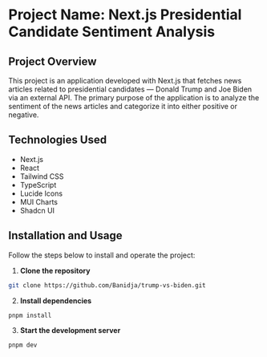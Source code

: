 # Project Name: Next.js Presidential Candidate Sentiment Analysis

## Project Overview

This project is an application developed with Next.js that fetches news articles related to presidential candidates — Donald Trump and Joe Biden via an external API. The primary purpose of the application is to analyze the sentiment of the news articles and categorize it into either positive or negative.

## Technologies Used

- Next.js
- React
- Tailwind CSS
- TypeScript
- Lucide Icons
- MUI Charts
- Shadcn UI

## Installation and Usage

Follow the steps below to install and operate the project:

1. **Clone the repository**

```bash
git clone https://github.com/Banidja/trump-vs-biden.git
```

2. **Install dependencies**

```bash
pnpm install
```

3. **Start the development server**

```bash
pnpm dev
```
